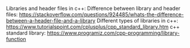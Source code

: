 Libraries and header files in c++:
Difference between library and header files:
https://stackoverflow.com/questions/924485/whats-the-difference-between-a-header-file-and-a-library
Different types of libraries in c++:
https://www.tutorialspoint.com/cplusplus/cpp_standard_library.htm
c++ standard library:
https://www.programiz.com/cpp-programming/library-function
